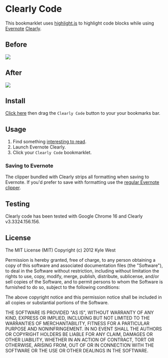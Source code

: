 # Clearly Code

This bookmarklet uses [highlight.js](http://softwaremaniacs.org/soft/highlight/en/) to highlight code blocks while using [Evernote](http://evernote.com/) [Clearly](http://www.evernote.com/clearly/).


## Before

![](https://raw.github.com/kylewest/clearly-code/master/assets/clearly-code-before.png)


## After

![](https://raw.github.com/kylewest/clearly-code/master/assets/clearly-code-after.png)


## Install

[Click here](http://kylewest.github.com/clearly-code/) then drag the `Clearly Code` button to your your bookmarks bar.


## Usage

1. Find something [interesting to read](http://railscasts.com/episodes/306-elasticsearch-part-1?view=asciicast).
2. Launch Evernote Clearly.
3. Click your `Clearly Code` bookmarklet.


### Saving to Evernote

The clipper bundled with Clearly strips all formatting when saving to Evernote. If you'd prefer to save with formatting use the [regular Evernote clipper](http://www.evernote.com/evernote/).


## Testing

Clearly code has been tested with Google Chrome 16 and Clearly v3.3324.156.156.


## License

The MIT License (MIT)
Copyright (c) 2012 Kyle West

Permission is hereby granted, free of charge, to any person obtaining a copy of this software and associated documentation files (the "Software"), to deal in the Software without restriction, including without limitation the rights to use, copy, modify, merge, publish, distribute, sublicense, and/or sell copies of the Software, and to permit persons to whom the Software is furnished to do so, subject to the following conditions:

The above copyright notice and this permission notice shall be included in all copies or substantial portions of the Software.

THE SOFTWARE IS PROVIDED "AS IS", WITHOUT WARRANTY OF ANY KIND, EXPRESS OR IMPLIED, INCLUDING BUT NOT LIMITED TO THE WARRANTIES OF MERCHANTABILITY, FITNESS FOR A PARTICULAR PURPOSE AND NONINFRINGEMENT. IN NO EVENT SHALL THE AUTHORS OR COPYRIGHT HOLDERS BE LIABLE FOR ANY CLAIM, DAMAGES OR OTHER LIABILITY, WHETHER IN AN ACTION OF CONTRACT, TORT OR OTHERWISE, ARISING FROM, OUT OF OR IN CONNECTION WITH THE SOFTWARE OR THE USE OR OTHER DEALINGS IN THE SOFTWARE.

